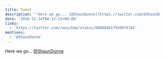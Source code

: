 ```yaml
---
title: Tweet
description: '"Here we go... [@ShaunDunne](https://twitter.com/@ShaunDunne) "'
date: '2016-12-14T08:12:15+00:00'
links:
  - 'https://twitter.com/rauschma/status/808884617939976192'
mentions:
  - '@ShaunDunne'
---
```

Here we go... [@ShaunDunne](https://twitter.com/@ShaunDunne) 
